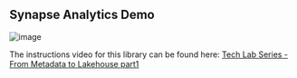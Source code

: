 ## Synapse Analytics Demo
![image](https://github.com/Andreas-bersgtedt/Metdata2Lakehouse/assets/68328670/0535772e-0193-48f4-bf9d-58c30349940c)

The instructions video for this library can be found here:
[Tech Lab Series - From Metadata to Lakehouse part1](https://youtu.be/EU-ngvkZwdc)
